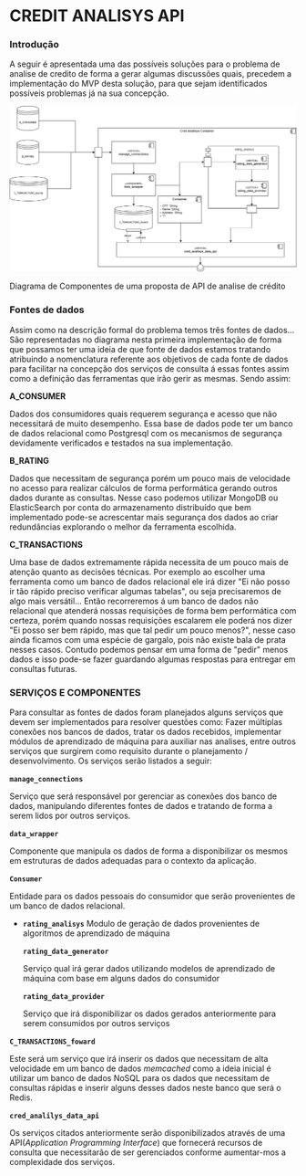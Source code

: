 # CREDIT ANALISYS API

### Introdução

A seguir é apresentada uma das possíveis soluções para o problema de analise de credito de forma a gerar algumas discussões quais, precedem a implementação do MVP desta solução, para que sejam identificados possíveis problemas já na sua concepção.

![docs/img/Componentes_Cred_Analisys.png](docs/img/Componentes_Cred_Analisys.png)

Diagrama de Componentes de uma proposta de API de analise de crédito

### Fontes de dados

Assim como na descrição formal do problema temos três fontes de dados... São representadas no diagrama nesta primeira implementação de forma que possamos ter uma ideia de que fonte de dados estamos tratando atribuindo a nomenclatura referente aos objetivos de cada fonte de dados para facilitar na concepção dos serviços de consulta á essas fontes assim como a definição das ferramentas que irão gerir as mesmas. Sendo assim:

**A_CONSUMER**

Dados dos consumidores quais requerem segurança e acesso que não necessitará de muito desempenho. Essa base de dados pode ter um banco de dados relacional como Postgresql com os mecanismos de segurança devidamente verificados e testados na sua implementação.

**B_RATING**

Dados que necessitam de segurança porém um pouco mais de velocidade no acesso para realizar cálculos de forma performática gerando outros dados durante as consultas. Nesse caso podemos utilizar MongoDB ou ElasticSearch por conta do armazenamento distribuído que bem implementado pode-se acrescentar mais segurança dos dados ao criar redundâncias explorando o melhor da ferramenta escolhida.

**C_TRANSACTIONS**

Uma base de dados extremamente rápida necessita de um pouco mais de atenção quanto as decisões técnicas. Por exemplo ao escolher uma ferramenta como um banco de dados relacional ele irá dizer "Ei não posso ir tão rápido preciso verificar algumas tabelas", ou seja precisaremos de algo mais versátil... Então recorreremos á um banco de dados não relacional que atenderá nossas requisições de forma bem performática com certeza, porém quando nossas requisições escalarem ele poderá nos dizer "Ei posso ser bem rápido, mas que tal pedir um pouco menos?", nesse caso ainda ficamos com uma espécie de gargalo, pois não existe bala de prata nesses casos. Contudo podemos pensar em uma forma de "pedir" menos dados e isso pode-se fazer guardando algumas respostas para entregar em consultas futuras.

### SERVIÇOS E COMPONENTES

Para consultar as fontes de dados foram planejados alguns serviços que devem ser implementados para resolver questões como: Fazer múltiplas conexões nos bancos de dados, tratar os dados recebidos,  implementar módulos de aprendizado de máquina para auxiliar nas analises, entre outros serviços que surgirem como requisito durante o planejamento / desenvolvimento.  Os serviços serão listados a seguir:

**`manage_connections`**

Serviço que será responsável por gerenciar as conexões dos banco de dados, manipulando diferentes fontes de dados e tratando de forma a serem lidos por outros serviços.

**`data_wrapper`**

Componente que manipula os dados de forma a disponibilizar os mesmos em estruturas de dados adequadas para o contexto da aplicação.

**`Consumer`**

Entidade para os dados pessoais do consumidor que serão provenientes de um banco de dados relacional.

- **`rating_analisys`** Modulo de geração de dados provenientes de algoritmos de aprendizado de máquina

    **`rating_data_generator`**

    Serviço qual irá gerar dados utilizando modelos de aprendizado de máquina com base em alguns dados do consumidor

    **`rating_data_provider`**

    Serviço que irá disponibilizar os dados gerados anteriormente para serem consumidos por outros serviços

**`C_TRANSACTIONS_foward`**

Este será um serviço que irá inserir os dados que necessitam de alta velocidade em um banco de dados *memcached* como a ideia inicial é utilizar um banco de dados NoSQL para os dados que necessitam de consultas rápidas e inserir alguns desses dados neste banco que será o Redis. 

**`cred_analilys_data_api`**

Os serviços citados anteriormente serão disponibilizados através de uma API(*Application Programming Interface*) que fornecerá recursos de consulta que necessitarão de ser gerenciados conforme aumentar-mos a complexidade dos serviços.